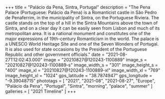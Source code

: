 +++
title = "Palácio da Pena, Sintra, Portugal"
description = "The Pena Palace (Portuguese: Palácio da Pena) is a Romanticist castle in São Pedro de Penaferrim, in the municipality of Sintra, on the Portuguese Riviera. The castle stands on the top of a hill in the Sintra Mountains above the town of Sintra, and on a clear day it can be easily seen from Lisbon and much of its metropolitan area. It is a national monument and constitutes one of the major expressions of 19th-century Romanticism in the world. The palace is a UNESCO World Heritage Site and one of the Seven Wonders of Portugal. It is also used for state occasions by the President of the Portuguese Republic and other government officials."
date = "2021-08-27T12:02:43.000"
image = "20210827@120243-1100889"
image_s = "20210827@120243-1100889-s"
image_width_s = "301"
image_height_s = "400"
image_xl = "20210827@120243-1100889-xl"
image_width_xl = "769"
image_height_xl = "1024"
gps_latitude = "38.7874947"
gps_longitude = "-9.39048715"
phototags = [ "2021", "2021-08", "2021-08-27", "Europe", "Palácio da Pena", "Portugal", "Sintra", "morning", "palace", "summer" ]
galleries = [ "2021 Timeline" ]
+++
